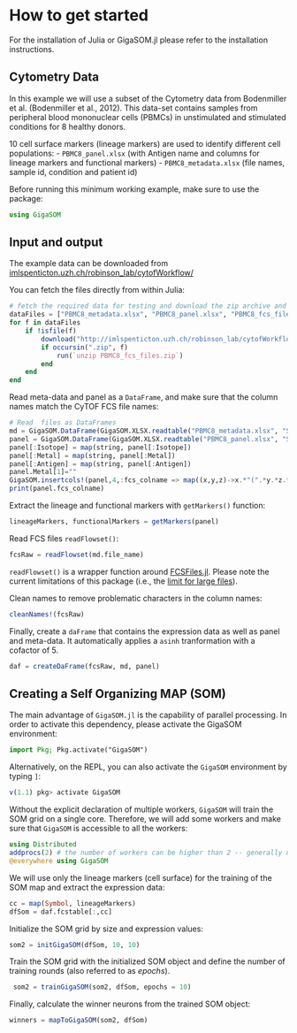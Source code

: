 
# How to get started

For the installation of Julia or GigaSOM.jl please refer to the installation instructions.

## Cytometry Data

In this example we will use a subset of the Cytometry data from Bodenmiller et al.
(Bodenmiller et al., 2012). This data-set contains samples from peripheral blood
mononuclear cells (PBMCs) in unstimulated and stimulated conditions for 8 healthy donors.

10 cell surface markers (lineage markers) are used to identify different cell populations:
    - `PBMC8_panel.xlsx` (with Antigen name and columns for lineage markers and functional markers)
    - `PBMC8_metadata.xlsx` (file names, sample id, condition and patient id)

Before running this minimum working example, make sure to use the package:

```julia
using GigaSOM
```

## Input and output

The example data can be downloaded from [imlspenticton.uzh.ch/robinson_lab/cytofWorkflow/](http://imlspenticton.uzh.ch/robinson_lab/cytofWorkflow/)

You can fetch the files directly from within Julia:

```julia
# fetch the required data for testing and download the zip archive and unzip it
dataFiles = ["PBMC8_metadata.xlsx", "PBMC8_panel.xlsx", "PBMC8_fcs_files.zip"]
for f in dataFiles
    if !isfile(f)
        download("http://imlspenticton.uzh.ch/robinson_lab/cytofWorkflow/"*f, f)
        if occursin(".zip", f)
            run(`unzip PBMC8_fcs_files.zip`)
        end
    end
end
```

Read meta-data and panel as a `DataFrame`, and make sure that the column names match the CyTOF
FCS file names:

```julia
# Read  files as DataFrames
md = GigaSOM.DataFrame(GigaSOM.XLSX.readtable("PBMC8_metadata.xlsx", "Sheet1")...)
panel = GigaSOM.DataFrame(GigaSOM.XLSX.readtable("PBMC8_panel.xlsx", "Sheet1")...)
panel[:Isotope] = map(string, panel[:Isotope])
panel[:Metal] = map(string, panel[:Metal])
panel[:Antigen] = map(string, panel[:Antigen])
panel.Metal[1]=""
GigaSOM.insertcols!(panel,4,:fcs_colname => map((x,y,z)->x.*"(".*y.*z.*")".*"Dd",panel[:Antigen],panel[:Metal],panel[:Isotope]))
print(panel.fcs_colname)
```

Extract the lineage and functional markers with `getMarkers()` function:

```julia
lineageMarkers, functionalMarkers = getMarkers(panel)
```

Read FCS files `readFlowset()`:


```julia
fcsRaw = readFlowset(md.file_name)
```

`readFlowset()` is a wrapper function around [FCSFiles.jl](https://github.com/tlnagy/FCSFiles.jl). Please note the current limitations
of this package (i.e., the [limit for large files](https://github.com/tlnagy/FCSFiles.jl/blob/master/src/parse.jl#L20)).

Clean names to remove problematic characters in the column names:


```julia
cleanNames!(fcsRaw)
```

Finally, create a `daFrame` that contains the expression data as well as panel
and meta-data. It automatically applies a `asinh` tranformation with a cofactor of 5.


```julia
daf = createDaFrame(fcsRaw, md, panel)
```

## Creating a Self Organizing MAP (SOM)

The main advantage of `GigaSOM.jl` is the capability of parallel processing.
In order to activate this dependency, please activate the GigaSOM environment:


```julia
import Pkg; Pkg.activate("GigaSOM")
```

Alternatively, on the REPL, you can also activate the `GigaSOM` environment by typing `]`:
```julia
v(1.1) pkg> activate GigaSOM
```

Without the explicit declaration of multiple workers, `GigaSOM` will train the SOM grid on a single
core. Therefore, we will add some workers and make sure that `GigaSOM` is accessible to
all the workers:


```julia
using Distributed
addprocs(2) # the number of workers can be higher than 2 -- generally use the number of CPUs available for the task
@everywhere using GigaSOM
```

We will use only the lineage markers (cell surface) for the training of the SOM map
and extract the expression data:


```julia
cc = map(Symbol, lineageMarkers)
dfSom = daf.fcstable[:,cc]
```

Initialize the SOM grid by size and expression values:


```julia
som2 = initGigaSOM(dfSom, 10, 10)
```

Train the SOM grid with the initialized SOM object and define the number of training
rounds (also referred to as *epochs*).


```julia
 som2 = trainGigaSOM(som2, dfSom, epochs = 10)
```

Finally, calculate the winner neurons from the trained SOM object:


```julia
winners = mapToGigaSOM(som2, dfSom)
```
